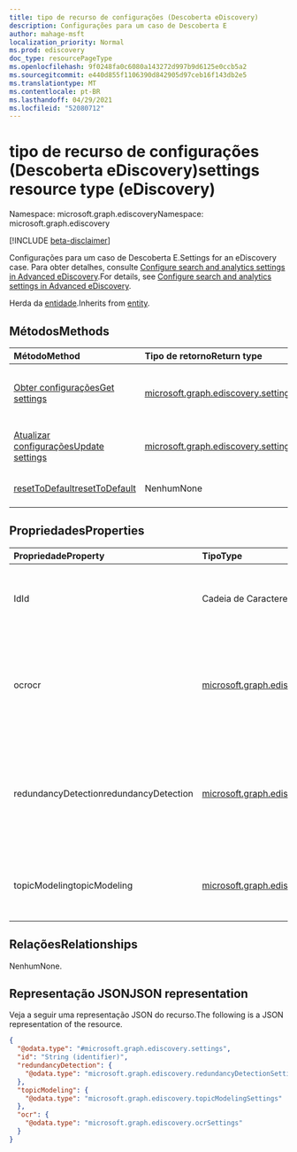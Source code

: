 ```yaml
---
title: tipo de recurso de configurações (Descoberta eDiscovery)
description: Configurações para um caso de Descoberta E
author: mahage-msft
localization_priority: Normal
ms.prod: ediscovery
doc_type: resourcePageType
ms.openlocfilehash: 9f0248fa0c6080a143272d997b9d6125e0ccb5a2
ms.sourcegitcommit: e440d855f1106390d842905d97ceb16f143db2e5
ms.translationtype: MT
ms.contentlocale: pt-BR
ms.lasthandoff: 04/29/2021
ms.locfileid: "52080712"
---
```

# <a name="settings-resource-type-ediscovery"></a><span data-ttu-id="7aeb0-103">tipo de recurso de configurações (Descoberta eDiscovery)</span><span class="sxs-lookup"><span data-stu-id="7aeb0-103">settings resource type (eDiscovery)</span></span>

<span data-ttu-id="7aeb0-104">Namespace: microsoft.graph.ediscovery</span><span class="sxs-lookup"><span data-stu-id="7aeb0-104">Namespace: microsoft.graph.ediscovery</span></span>

[!INCLUDE [beta-disclaimer](../../includes/beta-disclaimer.md)]

<span data-ttu-id="7aeb0-105">Configurações para um caso de Descoberta E.</span><span class="sxs-lookup"><span data-stu-id="7aeb0-105">Settings for an eDiscovery case.</span></span> <span data-ttu-id="7aeb0-106">Para obter detalhes, consulte [Configure search and analytics settings in Advanced eDiscovery](/microsoft-365/compliance/configure-search-and-analytics-settings-in-advanced-ediscovery).</span><span class="sxs-lookup"><span data-stu-id="7aeb0-106">For details, see [Configure search and analytics settings in Advanced eDiscovery](/microsoft-365/compliance/configure-search-and-analytics-settings-in-advanced-ediscovery).</span></span>

<span data-ttu-id="7aeb0-107">Herda da [entidade](../resources/entity.md).</span><span class="sxs-lookup"><span data-stu-id="7aeb0-107">Inherits from [entity](../resources/entity.md).</span></span>

## <a name="methods"></a><span data-ttu-id="7aeb0-108">Métodos</span><span class="sxs-lookup"><span data-stu-id="7aeb0-108">Methods</span></span>

|<span data-ttu-id="7aeb0-109">Método</span><span class="sxs-lookup"><span data-stu-id="7aeb0-109">Method</span></span>|<span data-ttu-id="7aeb0-110">Tipo de retorno</span><span class="sxs-lookup"><span data-stu-id="7aeb0-110">Return type</span></span>|<span data-ttu-id="7aeb0-111">Descrição</span><span class="sxs-lookup"><span data-stu-id="7aeb0-111">Description</span></span>|
|:---|:---|:---|
|[<span data-ttu-id="7aeb0-112">Obter configurações</span><span class="sxs-lookup"><span data-stu-id="7aeb0-112">Get settings</span></span>](../api/ediscovery-settings-get.md)|[<span data-ttu-id="7aeb0-113">microsoft.graph.ediscovery.settings</span><span class="sxs-lookup"><span data-stu-id="7aeb0-113">microsoft.graph.ediscovery.settings</span></span>](../resources/ediscovery-settings.md)|<span data-ttu-id="7aeb0-114">Leia as propriedades e as relações de um [objeto microsoft.graph.ediscovery.settings.](../resources/ediscovery-settings.md)</span><span class="sxs-lookup"><span data-stu-id="7aeb0-114">Read the properties and relationships of a [microsoft.graph.ediscovery.settings](../resources/ediscovery-settings.md) object.</span></span>|
|[<span data-ttu-id="7aeb0-115">Atualizar configurações</span><span class="sxs-lookup"><span data-stu-id="7aeb0-115">Update settings</span></span>](../api/ediscovery-settings-update.md)|[<span data-ttu-id="7aeb0-116">microsoft.graph.ediscovery.settings</span><span class="sxs-lookup"><span data-stu-id="7aeb0-116">microsoft.graph.ediscovery.settings</span></span>](../resources/ediscovery-settings.md)|<span data-ttu-id="7aeb0-117">Atualize as propriedades de [um objeto microsoft.graph.ediscovery.settings.](../resources/ediscovery-settings.md)</span><span class="sxs-lookup"><span data-stu-id="7aeb0-117">Update the properties of a [microsoft.graph.ediscovery.settings](../resources/ediscovery-settings.md) object.</span></span>|
|[<span data-ttu-id="7aeb0-118">resetToDefault</span><span class="sxs-lookup"><span data-stu-id="7aeb0-118">resetToDefault</span></span>](../api/ediscovery-settings-resettodefault.md)|<span data-ttu-id="7aeb0-119">Nenhum</span><span class="sxs-lookup"><span data-stu-id="7aeb0-119">None</span></span>|<span data-ttu-id="7aeb0-120">Redefinir todas as configurações para os valores padrão.</span><span class="sxs-lookup"><span data-stu-id="7aeb0-120">Reset all settings to the default values.</span></span>|

## <a name="properties"></a><span data-ttu-id="7aeb0-121">Propriedades</span><span class="sxs-lookup"><span data-stu-id="7aeb0-121">Properties</span></span>

|<span data-ttu-id="7aeb0-122">Propriedade</span><span class="sxs-lookup"><span data-stu-id="7aeb0-122">Property</span></span>|<span data-ttu-id="7aeb0-123">Tipo</span><span class="sxs-lookup"><span data-stu-id="7aeb0-123">Type</span></span>|<span data-ttu-id="7aeb0-124">Descrição</span><span class="sxs-lookup"><span data-stu-id="7aeb0-124">Description</span></span>|
|:---|:---|:---|
|<span data-ttu-id="7aeb0-125">Id</span><span class="sxs-lookup"><span data-stu-id="7aeb0-125">Id</span></span>|<span data-ttu-id="7aeb0-126">Cadeia de Caracteres</span><span class="sxs-lookup"><span data-stu-id="7aeb0-126">String</span></span>|<span data-ttu-id="7aeb0-127">A ID do caso de Descoberta e.</span><span class="sxs-lookup"><span data-stu-id="7aeb0-127">The ID of the eDiscovery case.</span></span> <span data-ttu-id="7aeb0-128">Herdado da [entidade](../resources/entity.md).</span><span class="sxs-lookup"><span data-stu-id="7aeb0-128">Inherited from [entity](../resources/entity.md).</span></span>|
|<span data-ttu-id="7aeb0-129">ocr</span><span class="sxs-lookup"><span data-stu-id="7aeb0-129">ocr</span></span>|[<span data-ttu-id="7aeb0-130">microsoft.graph.ediscovery.ocrSettings</span><span class="sxs-lookup"><span data-stu-id="7aeb0-130">microsoft.graph.ediscovery.ocrSettings</span></span>](../resources/ediscovery-ocrsettings.md)|<span data-ttu-id="7aeb0-131">As configurações OCR (Reconhecimento Óptico de Caracteres) para a ocorrência.</span><span class="sxs-lookup"><span data-stu-id="7aeb0-131">The OCR (Optical Character Recognition) settings for the case.</span></span>|
|<span data-ttu-id="7aeb0-132">redundancyDetection</span><span class="sxs-lookup"><span data-stu-id="7aeb0-132">redundancyDetection</span></span>|[<span data-ttu-id="7aeb0-133">microsoft.graph.ediscovery.redundancyDetectionSettings</span><span class="sxs-lookup"><span data-stu-id="7aeb0-133">microsoft.graph.ediscovery.redundancyDetectionSettings</span></span>](../resources/ediscovery-redundancydetectionsettings.md)|<span data-ttu-id="7aeb0-134">As configurações de detecção de redundância (quase duplicata e threading de email) para o caso.</span><span class="sxs-lookup"><span data-stu-id="7aeb0-134">The redundancy (near duplicate and email threading) detection settings for the case.</span></span>|
|<span data-ttu-id="7aeb0-135">topicModeling</span><span class="sxs-lookup"><span data-stu-id="7aeb0-135">topicModeling</span></span>|[<span data-ttu-id="7aeb0-136">microsoft.graph.ediscovery.topicModelingSettings</span><span class="sxs-lookup"><span data-stu-id="7aeb0-136">microsoft.graph.ediscovery.topicModelingSettings</span></span>](../resources/ediscovery-topicmodelingsettings.md)|<span data-ttu-id="7aeb0-137">As configurações de Modelagem de Tópicos (Temas) para o caso.</span><span class="sxs-lookup"><span data-stu-id="7aeb0-137">The Topic Modeling (Themes) settings for the case.</span></span>|

## <a name="relationships"></a><span data-ttu-id="7aeb0-138">Relações</span><span class="sxs-lookup"><span data-stu-id="7aeb0-138">Relationships</span></span>

<span data-ttu-id="7aeb0-139">Nenhum</span><span class="sxs-lookup"><span data-stu-id="7aeb0-139">None.</span></span>

## <a name="json-representation"></a><span data-ttu-id="7aeb0-140">Representação JSON</span><span class="sxs-lookup"><span data-stu-id="7aeb0-140">JSON representation</span></span>

<span data-ttu-id="7aeb0-141">Veja a seguir uma representação JSON do recurso.</span><span class="sxs-lookup"><span data-stu-id="7aeb0-141">The following is a JSON representation of the resource.</span></span>
<!-- {
  "blockType": "resource",
  "keyProperty": "id",
  "@odata.type": "microsoft.graph.ediscovery.settings",
  "baseType": "microsoft.graph.entity",
  "openType": false
}
-->

``` json
{
  "@odata.type": "#microsoft.graph.ediscovery.settings",
  "id": "String (identifier)",
  "redundancyDetection": {
    "@odata.type": "microsoft.graph.ediscovery.redundancyDetectionSettings"
  },
  "topicModeling": {
    "@odata.type": "microsoft.graph.ediscovery.topicModelingSettings"
  },
  "ocr": {
    "@odata.type": "microsoft.graph.ediscovery.ocrSettings"
  }
}
```
